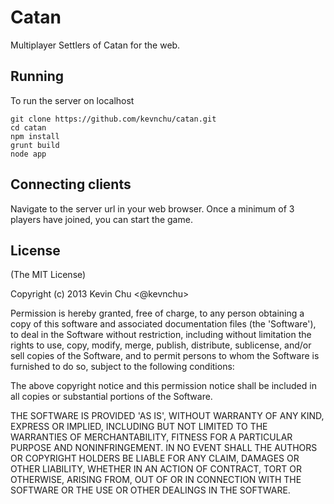 # Catan

Multiplayer Settlers of Catan for the web.

## Running

To run the server on localhost
```
git clone https://github.com/kevnchu/catan.git
cd catan
npm install
grunt build
node app
```

## Connecting clients

Navigate to the server url in your web browser. Once a minimum of 3 players have joined, you can start the game.

## License

(The MIT License)

Copyright (c) 2013 Kevin Chu <@kevnchu>

Permission is hereby granted, free of charge, to any person obtaining a copy of this software and associated documentation files (the 'Software'), to deal in the Software without restriction, including without limitation the rights to use, copy, modify, merge, publish, distribute, sublicense, and/or sell copies of the Software, and to permit persons to whom the Software is furnished to do so, subject to the following conditions:

The above copyright notice and this permission notice shall be included in all copies or substantial portions of the Software.

THE SOFTWARE IS PROVIDED 'AS IS', WITHOUT WARRANTY OF ANY KIND, EXPRESS OR IMPLIED, INCLUDING BUT NOT LIMITED TO THE WARRANTIES OF MERCHANTABILITY, FITNESS FOR A PARTICULAR PURPOSE AND NONINFRINGEMENT. IN NO EVENT SHALL THE AUTHORS OR COPYRIGHT HOLDERS BE LIABLE FOR ANY CLAIM, DAMAGES OR OTHER LIABILITY, WHETHER IN AN ACTION OF CONTRACT, TORT OR OTHERWISE, ARISING FROM, OUT OF OR IN CONNECTION WITH THE SOFTWARE OR THE USE OR OTHER DEALINGS IN THE SOFTWARE.
